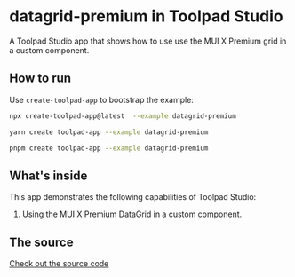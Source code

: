 # datagrid-premium in Toolpad Studio

<p class="description">A Toolpad Studio app that shows how to use use the MUI X Premium grid in a custom component.</p>

## How to run

Use `create-toolpad-app` to bootstrap the example:

```bash
npx create-toolpad-app@latest  --example datagrid-premium
```

```bash
yarn create toolpad-app --example datagrid-premium
```

```bash
pnpm create toolpad-app --example datagrid-premium
```

## What's inside

This app demonstrates the following capabilities of Toolpad Studio:

1. Using the MUI X Premium DataGrid in a custom component.

## The source

[Check out the source code](https://github.com/mui/toolpad/tree/master/examples/studio/datagrid-premium)
